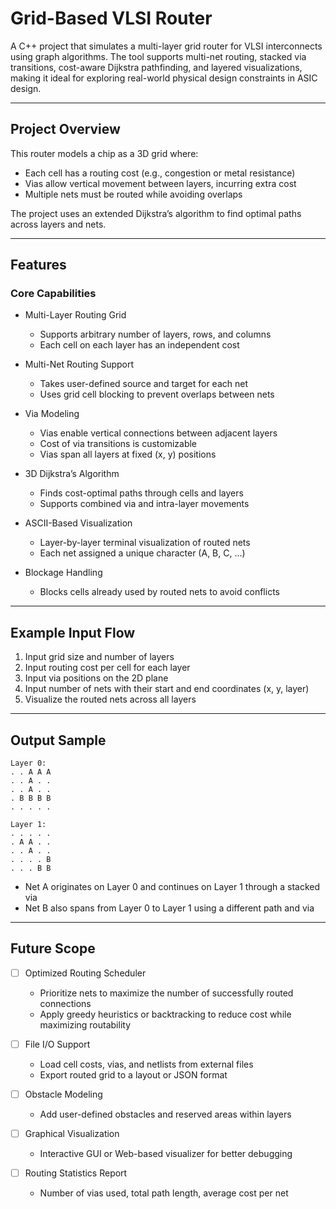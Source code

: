 # Grid-Based VLSI Router

A C++ project that simulates a multi-layer grid router for VLSI interconnects using graph algorithms. The tool supports multi-net routing, stacked via transitions, cost-aware Dijkstra pathfinding, and layered visualizations, making it ideal for exploring real-world physical design constraints in ASIC design.

---

## Project Overview

This router models a chip as a 3D grid where:
- Each cell has a routing cost (e.g., congestion or metal resistance)
- Vias allow vertical movement between layers, incurring extra cost
- Multiple nets must be routed while avoiding overlaps

The project uses an extended Dijkstra’s algorithm to find optimal paths across layers and nets.

---

## Features

### Core Capabilities

* Multi-Layer Routing Grid
  - Supports arbitrary number of layers, rows, and columns
  - Each cell on each layer has an independent cost

* Multi-Net Routing Support
  - Takes user-defined source and target for each net
  - Uses grid cell blocking to prevent overlaps between nets

* Via Modeling
  - Vias enable vertical connections between adjacent layers
  - Cost of via transitions is customizable
  - Vias span all layers at fixed (x, y) positions

* 3D Dijkstra’s Algorithm
  - Finds cost-optimal paths through cells and layers
  - Supports combined via and intra-layer movements

* ASCII-Based Visualization
  - Layer-by-layer terminal visualization of routed nets
  - Each net assigned a unique character (A, B, C, ...)

* Blockage Handling
  - Blocks cells already used by routed nets to avoid conflicts

---

## Example Input Flow

1. Input grid size and number of layers
2. Input routing cost per cell for each layer
3. Input via positions on the 2D plane
4. Input number of nets with their start and end coordinates (x, y, layer)
5. Visualize the routed nets across all layers

---

## Output Sample

```
Layer 0:
. . A A A
. . A . .
. . A . .
. B B B B
. . . . .

Layer 1:
. . . . .
. A A . .
. . A . .
. . . . B
. . . B B
```

- Net A originates on Layer 0 and continues on Layer 1 through a stacked via
- Net B also spans from Layer 0 to Layer 1 using a different path and via


---



## Future Scope

- [ ] Optimized Routing Scheduler
  - Prioritize nets to maximize the number of successfully routed connections
  - Apply greedy heuristics or backtracking to reduce cost while maximizing routability

- [ ] File I/O Support
  - Load cell costs, vias, and netlists from external files
  - Export routed grid to a layout or JSON format

- [ ] Obstacle Modeling
  - Add user-defined obstacles and reserved areas within layers

- [ ] Graphical Visualization
  - Interactive GUI or Web-based visualizer for better debugging

- [ ] Routing Statistics Report
  - Number of vias used, total path length, average cost per net


